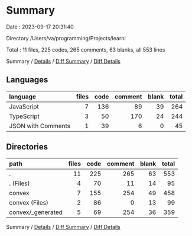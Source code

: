 # Summary

Date : 2023-09-17 20:31:40

Directory /Users/va/programming/Projects/learni

Total : 11 files,  225 codes, 265 comments, 63 blanks, all 553 lines

Summary / [Details](details.md) / [Diff Summary](diff.md) / [Diff Details](diff-details.md)

## Languages
| language | files | code | comment | blank | total |
| :--- | ---: | ---: | ---: | ---: | ---: |
| JavaScript | 7 | 136 | 89 | 39 | 264 |
| TypeScript | 3 | 50 | 170 | 24 | 244 |
| JSON with Comments | 1 | 39 | 6 | 0 | 45 |

## Directories
| path | files | code | comment | blank | total |
| :--- | ---: | ---: | ---: | ---: | ---: |
| . | 11 | 225 | 265 | 63 | 553 |
| . (Files) | 4 | 70 | 11 | 14 | 95 |
| convex | 7 | 155 | 254 | 49 | 458 |
| convex (Files) | 2 | 86 | 0 | 13 | 99 |
| convex/_generated | 5 | 69 | 254 | 36 | 359 |

Summary / [Details](details.md) / [Diff Summary](diff.md) / [Diff Details](diff-details.md)